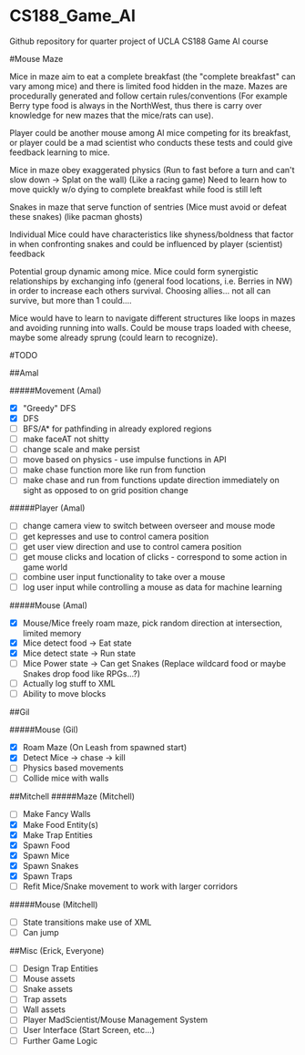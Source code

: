 # CS188_Game_AI
Github repository for quarter  project of UCLA CS188 Game AI course

#Mouse Maze

Mice in maze aim to eat a complete breakfast (the "complete breakfast" can vary among mice) and there is limited food hidden in the maze. Mazes are procedurally generated and follow certain rules/conventions (For example Berry type food is always in the NorthWest, thus there is carry over knowledge for new mazes that the mice/rats can use).

Player could be another mouse among AI mice competing for its breakfast, or player could be a mad scientist who conducts these tests and could give feedback learning to mice.

Mice in maze obey exaggerated physics (Run to fast before a turn and can't slow down -> Splat on the wall) (Like a racing game)
  Need to learn how to move quickly w/o dying to complete breakfast while food is still left
 
Snakes in maze that serve function of sentries (Mice must avoid or defeat these snakes) (like pacman ghosts)

Individual Mice could have characteristics like shyness/boldness that factor in when confronting snakes and could be influenced by player (scientist) feedback

Potential group dynamic among mice. Mice could form synergistic relationships by exchanging info (general food locations, i.e. Berries in NW) in order to increase each others survival. Choosing allies... not all can survive, but more than 1 could....

Mice would have to learn to navigate different structures like loops in mazes and avoiding running into walls.
Could be mouse traps loaded with cheese, maybe some already sprung (could learn to recognize).

#TODO

##Amal

#####Movement (Amal)
 - [x] "Greedy" DFS
 - [x] DFS
 - [ ] BFS/A* for pathfinding in already explored regions
 - [ ] make faceAT not shitty
 - [ ] change scale and make persist
 - [ ] move based on physics - use impulse functions in API
 - [ ] make chase function more like run from function
 - [ ] make chase and run from functions update direction immediately on sight as opposed to on grid position change

#####Player (Amal)
 - [ ] change camera view to switch between overseer and mouse mode
 - [ ] get kepresses and use to control camera position
 - [ ] get user view direction and use to control camera position
 - [ ] get mouse clicks and location of clicks - correspond to some action in game world
 - [ ] combine user input functionality to take over a mouse
 - [ ] log user input while controlling a mouse as data for machine learning

#####Mouse (Amal)
 - [x] Mouse/Mice freely roam maze, pick random direction at intersection, limited memory
 - [x] Mice detect food -> Eat state
 - [x] Mice detect state -> Run state
 - [ ] Mice Power state -> Can get Snakes (Replace wildcard food or maybe Snakes drop food like RPGs...?)
 - [ ] Actually log stuff to XML
 - [ ] Ability to move blocks

##Gil

#####Mouse (Gil)
  - [x] Roam Maze (On Leash from spawned start)
  - [x] Detect Mice -> chase -> kill 
  - [ ] Physics based movements
  - [ ] Collide mice with walls

##Mitchell
#####Maze (Mitchell)
 - [ ] Make Fancy Walls
 - [x] Make Food Entity(s)
 - [x] Make Trap Entities
 - [x] Spawn Food
 - [x] Spawn Mice
 - [x] Spawn Snakes
 - [x] Spawn Traps
 - [ ] Refit Mice/Snake movement to work with larger corridors

#####Mouse (Mitchell)
 - [ ] State transitions make use of XML
 - [ ] Can jump
 
##Misc (Erick, Everyone)
 - [ ] Design Trap Entities
 - [ ] Mouse assets
 - [ ] Snake assets
 - [ ] Trap assets
 - [ ] Wall assets
 - [ ] Player MadScientist/Mouse Management System
 - [ ] User Interface (Start Screen, etc...)
 - [ ] Further Game Logic
